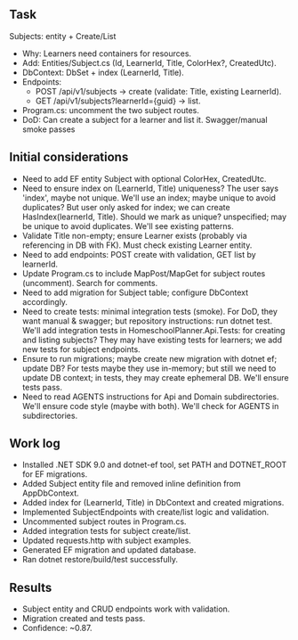 ## Task
Subjects: entity + Create/List
- Why: Learners need containers for resources.
- Add: Entities/Subject.cs (Id, LearnerId, Title, ColorHex?, CreatedUtc).
- DbContext: DbSet<Subject> + index (LearnerId, Title).
- Endpoints:
   - POST /api/v1/subjects → create (validate: Title, existing LearnerId).
   - GET /api/v1/subjects?learnerId={guid} → list.
- Program.cs: uncomment the two subject routes.
- DoD: Can create a subject for a learner and list it. Swagger/manual smoke passes

## Initial considerations
* Need to add EF entity Subject with optional ColorHex, CreatedUtc.
* Need to ensure index on (LearnerId, Title) uniqueness? The user says 'index', maybe not unique. We'll use an index; maybe unique to avoid duplicates? But user only asked for index; we can create HasIndex(learnerId, Title). Should we mark as unique? unspecified; may be unique to avoid duplicates. We'll see existing patterns.
* Validate Title non-empty; ensure Learner exists (probably via referencing in DB with FK). Must check existing Learner entity.
* Need to add endpoints: POST create with validation, GET list by learnerId.
* Update Program.cs to include MapPost/MapGet for subject routes (uncomment). Search for comments.
* Need to add migration for Subject table; configure DbContext accordingly.
* Need to create tests: minimal integration tests (smoke). For DoD, they want manual & swagger; but repository instructions: run dotnet test. We'll add integration tests in HomeschoolPlanner.Api.Tests: for creating and listing subjects? They may have existing tests for learners; we add new tests for subject endpoints.
* Ensure to run migrations; maybe create new migration with dotnet ef; update DB? For tests maybe they use in-memory; but still we need to update DB context; in tests, they may create ephemeral DB. We'll ensure tests pass.
* Need to read AGENTS instructions for Api and Domain subdirectories. We'll ensure code style (maybe with both). We'll check for AGENTS in subdirectories.
## Work log
* Installed .NET SDK 9.0 and dotnet-ef tool, set PATH and DOTNET_ROOT for EF migrations.
* Added Subject entity file and removed inline definition from AppDbContext.
* Added index for (LearnerId, Title) in DbContext and created migrations.
* Implemented SubjectEndpoints with create/list logic and validation.
* Uncommented subject routes in Program.cs.
* Added integration tests for subject create/list.
* Updated requests.http with subject examples.
* Generated EF migration and updated database.
* Ran dotnet restore/build/test successfully.

## Results
* Subject entity and CRUD endpoints work with validation.
* Migration created and tests pass.
* Confidence: ~0.87.
